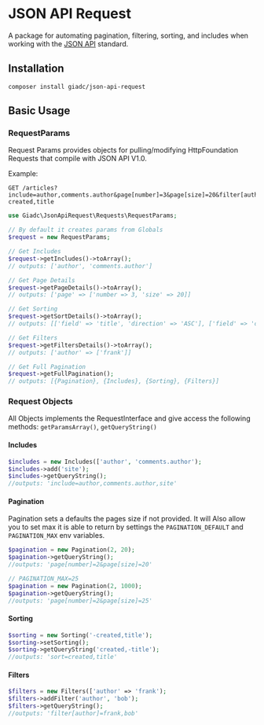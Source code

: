# JSON API Request
A package for automating pagination, filtering, sorting, and includes when working with the [JSON API](http://jsonapi.org/) standard.


## Installation
`composer install giadc/json-api-request`


## Basic Usage
### RequestParams
Request Params provides objects for pulling/modifying HttpFoundation Requests that compile with JSON API V1.0.

Example: 
```http
GET /articles?include=author,comments.author&page[number]=3&page[size]=20&filter[author]=frank&sort=-created,title
```
```php
use Giadc\JsonApiRequest\Requests\RequestParams;

// By default it creates params from Globals 
$request = new RequestParams;

// Get Includes
$request->getIncludes()->toArray();
// outputs: ['author', 'comments.author']

// Get Page Details
$request->getPageDetails()->toArray();
// outputs: ['page' => ['number => 3, 'size' => 20]]

// Get Sorting
$request->getSortDetails()->toArray();
// outputs: [['field' => 'title', 'direction' => 'ASC'], ['field' => 'created', 'direction' => 'DESC']]

// Get Filters
$request->getFiltersDetails()->toArray();
// outputs: ['author' => ['frank']]

// Get Full Pagination
$request->getFullPagination();
// outputs: [{Pagination}, {Includes}, {Sorting}, {Filters}]
```

### Request Objects
All Objects implements the RequestInterface and give access the following methods: `getParamsArray()`, `getQueryString()`
#### Includes
```php
$includes = new Includes(['author', 'comments.author');
$includes->add('site');
$includes->getQueryString();
//outputs: 'include=author,comments.author,site'
```

#### Pagination
Pagination sets a defaults the pages size if not provided. It will Also allow you to set max it is able to return by settings the `PAGINATION_DEFAULT` and `PAGINATION_MAX` env variables.
```php
$pagination = new Pagination(2, 20);
$pagination->getQueryString();
//outputs: 'page[number]=2&page[size]=20'

// PAGINATION_MAX=25
$pagination = new Pagination(2, 1000);
$pagination->getQueryString();
//outputs: 'page[number]=2&page[size]=25'
```

#### Sorting
```php
$sorting = new Sorting('-created,title');
$sorting->setSorting();
$sorting->getQueryString('created,-title');
//outputs: 'sort=created,title'
```

#### Filters
```php
$filters = new Filters(['author' => 'frank');
$filters->addFilter('author', 'bob');
$filters->getQueryString();
//outputs: 'filter[author]=frank,bob'
```
